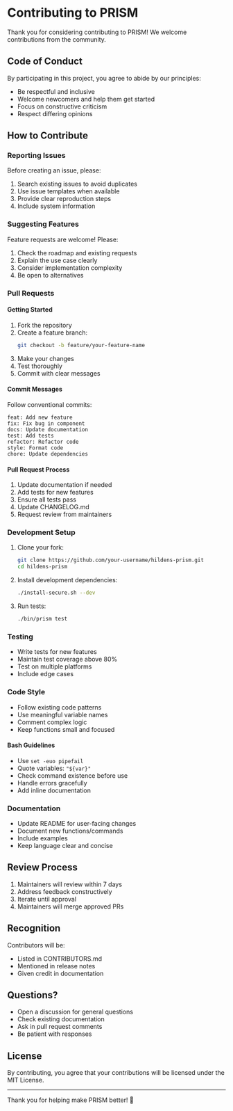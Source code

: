 # Contributing to PRISM

Thank you for considering contributing to PRISM! We welcome contributions from the community.

## Code of Conduct

By participating in this project, you agree to abide by our principles:
- Be respectful and inclusive
- Welcome newcomers and help them get started
- Focus on constructive criticism
- Respect differing opinions

## How to Contribute

### Reporting Issues

Before creating an issue, please:
1. Search existing issues to avoid duplicates
2. Use issue templates when available
3. Provide clear reproduction steps
4. Include system information

### Suggesting Features

Feature requests are welcome! Please:
1. Check the roadmap and existing requests
2. Explain the use case clearly
3. Consider implementation complexity
4. Be open to alternatives

### Pull Requests

#### Getting Started

1. Fork the repository
2. Create a feature branch:
   ```bash
   git checkout -b feature/your-feature-name
   ```
3. Make your changes
4. Test thoroughly
5. Commit with clear messages

#### Commit Messages

Follow conventional commits:
```
feat: Add new feature
fix: Fix bug in component
docs: Update documentation
test: Add tests
refactor: Refactor code
style: Format code
chore: Update dependencies
```

#### Pull Request Process

1. Update documentation if needed
2. Add tests for new features
3. Ensure all tests pass
4. Update CHANGELOG.md
5. Request review from maintainers

### Development Setup

1. Clone your fork:
   ```bash
   git clone https://github.com/your-username/hildens-prism.git
   cd hildens-prism
   ```

2. Install development dependencies:
   ```bash
   ./install-secure.sh --dev
   ```

3. Run tests:
   ```bash
   ./bin/prism test
   ```

### Testing

- Write tests for new features
- Maintain test coverage above 80%
- Test on multiple platforms
- Include edge cases

### Code Style

- Follow existing code patterns
- Use meaningful variable names
- Comment complex logic
- Keep functions small and focused

#### Bash Guidelines

- Use `set -euo pipefail`
- Quote variables: `"${var}"`
- Check command existence before use
- Handle errors gracefully
- Add inline documentation

### Documentation

- Update README for user-facing changes
- Document new functions/commands
- Include examples
- Keep language clear and concise

## Review Process

1. Maintainers will review within 7 days
2. Address feedback constructively
3. Iterate until approval
4. Maintainers will merge approved PRs

## Recognition

Contributors will be:
- Listed in CONTRIBUTORS.md
- Mentioned in release notes
- Given credit in documentation

## Questions?

- Open a discussion for general questions
- Check existing documentation
- Ask in pull request comments
- Be patient with responses

## License

By contributing, you agree that your contributions will be licensed under the MIT License.

---

Thank you for helping make PRISM better! 🎉